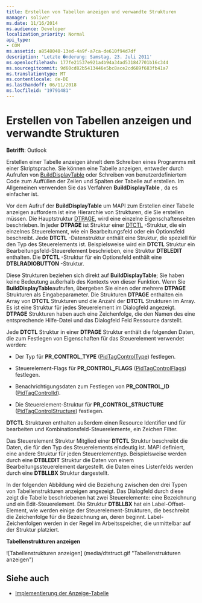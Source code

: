 ```yaml
---
title: Erstellen von Tabellen anzeigen und verwandte Strukturen
manager: soliver
ms.date: 11/16/2014
ms.audience: Developer
localization_priority: Normal
api_type:
- COM
ms.assetid: a8548040-13ed-4a9f-a7ca-de610f94d7df
description: 'Letzte �nderung: Samstag, 23. Juli 2011'
ms.openlocfilehash: 177fe21537e921a4b94a34ad531847701b16c344
ms.sourcegitcommit: 9d60cd82b5413446e5bc8ace2cd689f683fb41a7
ms.translationtype: MT
ms.contentlocale: de-DE
ms.lasthandoff: 06/11/2018
ms.locfileid: "19791481"
---
```

# <a name="creating-display-tables-and-related-structures"></a>Erstellen von Tabellen anzeigen und verwandte Strukturen
  
**Betrifft**: Outlook 
  
Erstellen einer Tabelle anzeigen ähnelt dem Schreiben eines Programms mit einer Skriptsprache. Sie können eine Tabelle anzeigen, entweder durch Aufrufen von [BuildDisplayTable](builddisplaytable.md) oder Schreiben von benutzerdefiniertem Code zum Auffüllen der Zeilen und Spalten der Tabelle auf erstellen. Im Allgemeinen verwenden Sie das Verfahren **BuildDisplayTable** , da es einfacher ist. 
  
Vor dem Aufruf der **BuildDisplayTable** um MAPI zum Erstellen einer Tabelle anzeigen auffordern ist eine Hierarchie von Strukturen, die Sie erstellen müssen. Die Hauptstruktur [DTPAGE](dtpage.md), wird eine einzelne Eigenschaftenseiten beschrieben. In jeder **DTPAGE** ist Struktur einer [DTCTL](dtctl.md) -Struktur, die ein einzelnes Steuerelement, wie ein Bearbeitungsfeld oder ein Optionsfeld beschreibt. Jede **DTCTL** -Datenstruktur enthält eine Struktur, die speziell für den Typ des Steuerelements ist. Beispielsweise wird ein **DTCTL** Struktur ein Bearbeitungsfeld-Steuerelement beschrieben, eine Struktur **DTBLEDIT** enthalten. Die **DTCTL** -Struktur für ein Optionsfeld enthält eine **DTBLRADIOBUTTON** -Struktur. 
  
Diese Strukturen beziehen sich direkt auf **BuildDisplayTable**; Sie haben keine Bedeutung außerhalb des Kontexts von dieser Funktion. Wenn Sie **BuildDisplayTable**aufrufen, übergeben Sie einen oder mehrere **DTPAGE** Strukturen als Eingabeparameter. Die Strukturen **DTPAGE** enthalten ein Array von **DTCTL** Strukturen und die Anzahl der **DTCTL** Strukturen im Array. Es ist eine Struktur für jedes Steuerelement im Dialogfeld angezeigt. **DTPAGE** Strukturen haben auch eine Zeichenfolge, die den Namen des eine entsprechende Hilfe-Datei und das Dialogfeld Feld Ressource darstellt. 
  
Jede **DTCTL** Struktur in einer **DTPAGE** Struktur enthält die folgenden Daten, die zum Festlegen von Eigenschaften für das Steuerelement verwendet werden: 
  
- Der Typ für **PR_CONTROL_TYPE** ([PidTagControlType](pidtagcontroltype-canonical-property.md)) festlegen.
    
- Steuerelement-Flags für **PR_CONTROL_FLAGS** ([PidTagControlFlags](pidtagcontrolflags-canonical-property.md)) festlegen.
    
- Benachrichtigungsdaten zum Festlegen von **PR_CONTROL_ID** ([PidTagControlId](pidtagcontrolid-canonical-property.md)).
    
- Die Steuerelement-Struktur für **PR_CONTROL_STRUCTURE** ([PidTagControlStructure](pidtagcontrolstructure-canonical-property.md)) festlegen.
    
**DTCTL** Strukturen enthalten außerdem einen Resource Identifier und für bearbeiten und Kombinationsfeld-Steuerelemente, ein Zeichen Filter. 
  
Das Steuerelement Struktur Mitglied einer **DTCTL** Struktur beschreibt die Daten, die für den Typ des Steuerelements eindeutig ist. MAPI definiert, eine andere Struktur für jeden Steuerelementtyp. Beispielsweise werden durch eine **DTBLEDIT** Struktur die Daten von einem Bearbeitungssteuerelement dargestellt. die Daten eines Listenfelds werden durch eine **DTBLLBX** Struktur dargestellt. 
  
In der folgenden Abbildung wird die Beziehung zwischen den drei Typen von Tabellenstrukturen anzeigen angezeigt. Das Dialogfeld durch diese zeigt die Tabelle beschriebenen hat zwei Steuerelemente: eine Bezeichnung und ein Edit-Steuerelement. Die Struktur **DTBLLBX** hat ein Label-Offset-Element, wie werden einige der Steuerelement-Strukturen, die beschreibt die Zeichenfolge für die Bezeichnung an, deren beginnt. Label-Zeichenfolgen werden in der Regel im Arbeitsspeicher, die unmittelbar auf der Struktur platziert. 
  
**Tabellenstrukturen anzeigen**
  
![Tabellenstrukturen anzeigen] (media/dtstruct.gif "Tabellenstrukturen anzeigen")
  
## <a name="see-also"></a>Siehe auch

- [Implementierung der Anzeige-Tabelle](display-table-implementation.md)

